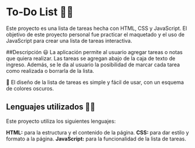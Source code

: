 # To-Do List 📝✅
Este proyecto es una lista de tareas hecha con HTML, CSS y JavaScript. El objetivo de este proyecto personal fue practicar el maquetado y el uso de JavaScript para crear una lista de tareas interactiva.

##Descripción 😃
La aplicación permite al usuario agregar tareas o notas que quiera realizar. Las tareas se agregan abajo de la caja de texto de ingreso. Además, se le da al usuario la posibilidad de marcar cada tarea como realizada o borrarla de la lista.

🎨 El diseño de la lista de tareas es simple y fácil de usar, con un esquema de colores oscuros.

## Lenguajes utilizados 👨‍💻
Este proyecto utiliza los siguientes lenguajes:

**HTML:** para la estructura y el contenido de la página.
**CSS:** para dar estilo y formato a la página.
**JavaScript:** para la funcionalidad de la lista de tareas.
